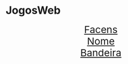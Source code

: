 # JogosWeb
 
<div style="text-align: center; font-size: 26px;">
       <a href="PaginaWeb/facens.html">Facens</a>
</div>
<div style="text-align: center; font-size: 26px;">
       <a href="PaginaWeb/exemplo.html">Nome</a>
</div>
<div style="text-align: center; font-size: 26px;">
       <a href="PaginaWeb/bandeira.html">Bandeira</a>
</div>



